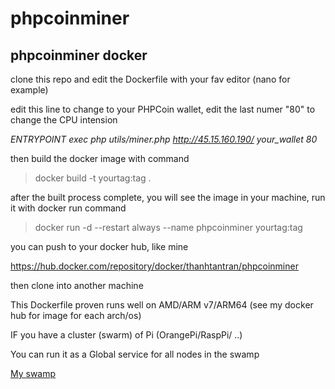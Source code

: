# phpcoinminer
## phpcoinminer docker

clone this repo and edit the Dockerfile with your fav editor (nano for example)

edit this line to change to your PHPCoin wallet, edit the last numer "80" to change the CPU intension

_ENTRYPOINT exec php utils/miner.php http://45.15.160.190/ your_wallet 80_

then build the docker image with command

> docker build -t yourtag:tag .

after the built process complete, you will see the image in your machine, run it with docker run command

> docker run -d --restart always --name phpcoinminer yourtag:tag

you can push to your docker hub, like mine

https://hub.docker.com/repository/docker/thanhtantran/phpcoinminer

then clone into another machine

This Dockerfile proven runs well on AMD/ARM v7/ARM64 (see my docker hub for image for each arch/os)

IF you have a cluster (swarm) of Pi (OrangePi/RaspPi/ ..)

You can run it as a Global service for all nodes in the swamp

[My swamp](username.github.com/repository/img/image.jpg)
